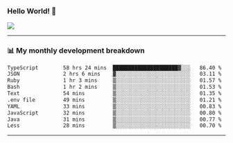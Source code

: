 ### Hello World! 👋

<a>
  <img align="center" src="https://github-readme-stats.vercel.app/api?username=megatunger&count_private=true&include_all_commits=true&bg_color=30,56CCF2,2F80ED&title_color=fff&text_color=fff" />
</a>

------
### 📊 My monthly development breakdown

<!--START_SECTION:waka-->

```txt
TypeScript        58 hrs 24 mins  █████████████████████▓░░░   86.40 %
JSON              2 hrs 6 mins    ▓░░░░░░░░░░░░░░░░░░░░░░░░   03.11 %
Ruby              1 hr 3 mins     ▒░░░░░░░░░░░░░░░░░░░░░░░░   01.57 %
Bash              1 hr 2 mins     ▒░░░░░░░░░░░░░░░░░░░░░░░░   01.53 %
Text              54 mins         ▒░░░░░░░░░░░░░░░░░░░░░░░░   01.35 %
.env file         49 mins         ▒░░░░░░░░░░░░░░░░░░░░░░░░   01.21 %
YAML              33 mins         ▒░░░░░░░░░░░░░░░░░░░░░░░░   00.83 %
JavaScript        32 mins         ▒░░░░░░░░░░░░░░░░░░░░░░░░   00.80 %
Java              31 mins         ▒░░░░░░░░░░░░░░░░░░░░░░░░   00.77 %
Less              28 mins         ▒░░░░░░░░░░░░░░░░░░░░░░░░   00.70 %
```

<!--END_SECTION:waka-->

------
